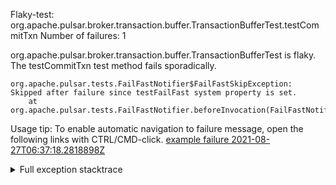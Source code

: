         
Flaky-test: org.apache.pulsar.broker.transaction.buffer.TransactionBufferTest.testCommitTxn
Number of failures: 1

org.apache.pulsar.broker.transaction.buffer.TransactionBufferTest is flaky. The testCommitTxn test method fails sporadically.

```
org.apache.pulsar.tests.FailFastNotifier$FailFastSkipException: Skipped after failure since testFailFast system property is set.
	at org.apache.pulsar.tests.FailFastNotifier.beforeInvocation(FailFastNotifier.java:88)

```

Usage tip: To enable automatic navigation to failure message, open the following links with CTRL/CMD-click.
[example failure 2021-08-27T06:37:18.2818898Z](https://github.com/apache/pulsar/runs/3440411059?check_suite_focus=true#step:9:175)


<details>
<summary>Full exception stacktrace</summary>
<code><pre>
org.apache.pulsar.tests.FailFastNotifier$FailFastSkipException: Skipped after failure since testFailFast system property is set.
	at org.apache.pulsar.tests.FailFastNotifier.beforeInvocation(FailFastNotifier.java:88)

</pre></code>
</details>

